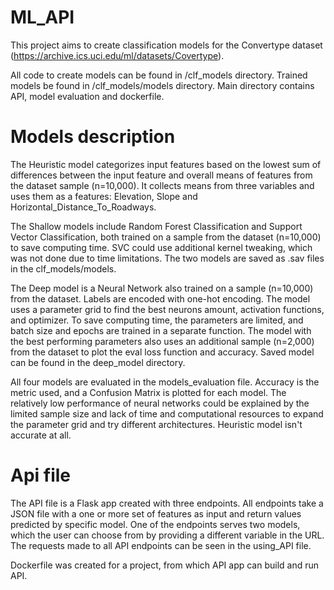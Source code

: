 # ML_API

This project aims to create classification models for the Convertype dataset
(https://archive.ics.uci.edu/ml/datasets/Covertype).

All code to create models can be found in /clf_models directory. 
Trained models be found in /clf_models/models directory.
Main directory contains API, model evaluation and dockerfile.

# Models description

The Heuristic model categorizes input features based on the lowest sum of differences between the
input feature and overall means of features from the dataset sample (n=10,000). It collects means 
from three variables and uses them as a features: Elevation, Slope and Horizontal_Distance_To_Roadways.

The Shallow models include Random Forest Classification and Support Vector Classification, both
trained on a sample from the dataset (n=10,000) to save computing time. SVC could use additional
kernel tweaking, which was not done due to time limitations. The two models are saved as .sav files in
the clf_models/models.

The Deep model is a Neural Network also trained on a sample (n=10,000) from the dataset. Labels are encoded
with one-hot encoding. The model uses a parameter grid to find the best neurons amount, activation
functions, and optimizer. To save computing time, the parameters are limited, and batch size and
epochs are trained in a separate function. The model with the best performing parameters also uses
an additional sample (n=2,000) from the dataset to plot the eval loss function and accuracy. Saved
model can be found in the deep_model directory.

All four models are evaluated in the models_evaluation file. Accuracy is the metric used, and a
Confusion Matrix is plotted for each model. The relatively low performance of neural networks could
be explained by the limited sample size and lack of time and computational resources to expand the
parameter grid and try different architectures. Heuristic model isn't accurate at all.

# Api file

The API file is a Flask app created with three endpoints. All endpoints take a JSON file with a one or
more set of features as input and return values predicted by specific model. One of the endpoints serves 
two models, which the user can choose from by providing a different variable in the URL. The requests
made to all API endpoints can be seen in the using_API file.

Dockerfile was created for a project, from which API app can build and run API.
